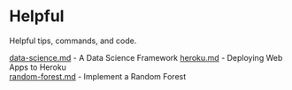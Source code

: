 # Helpful
Helpful tips, commands, and code.

[data-science.md](https://github.com/raghavrajmittal/helpful/blob/master/data-science.md) - A Data Science Framework
[heroku.md](https://github.com/raghavrajmittal/helpful/blob/master/heroku.md) - Deploying Web Apps to Heroku  
[random-forest.md](https://github.com/raghavrajmittal/helpful/blob/master/random-forest.md) - Implement a Random Forest

